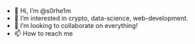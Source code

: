 - 👋 Hi, I’m @s0rhe1m
- 👀 I’m interested in crypto, data-science, web-development.
- 💞️ I’m looking to collaborate on everything! 
- 📫 How to reach me 

<!---
s0rhe1m/s0rhe1m is a ✨ special ✨ repository because its `README.md` (this file) appears on your GitHub profile.
You can click the Preview link to take a look at your changes.
--->
